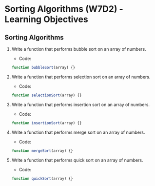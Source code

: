 # Sorting Algorithms (W7D2) - Learning Objectives

## Sorting Algorithms

1. Write a function that performs bubble sort on an array of numbers.

   - Code:

   ```javascript
   function bubbleSort(array) {}
   ```

2. Write a function that performs selection sort on an array of numbers.

   - Code:

   ```javascript
   function selectionSort(array) {}
   ```

3. Write a function that performs insertion sort on an array of numbers.

   - Code:

   ```javascript
   function insertionSort(array) {}
   ```

4. Write a function that performs merge sort on an array of numbers.

   - Code:

   ```javascript
   function mergeSort(array) {}
   ```

5. Write a function that performs quick sort on an array of numbers.

   - Code:

   ```javascript
   function quickSort(array) {}
   ```
